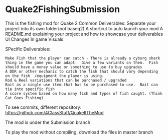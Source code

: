 # Quake2FishingSubmission

This is the fishing mod for Quake 2
Common Deliverables:
  Separate your project into its own folder(not baseq2)
  A shortcut to auto launch your mod
  A README.md explaining your project and how to showcase your deliverables
  UI Changes 
  In game Visuals
  
  SPecific Deliverables:
  
    Make Fish that the player can catch - There is already a cyborg shark thing in the game you can adapt.  Give a few variants on them.  Fish should have a money value or something to use to buy upgrades
    A DDR or other mechanic to catch the fish that should vary depending on the fish  /equipment the player is using.
    Rod & Reel variations that can be purchased / upgraded
    Bait as a single use item that has to be purchased to use.  Bait can tie into specific fish
    A score system based on how many fish and types of fish caught. (Think Cat Goes Fishing)


To see commits, different repository: https://github.com/4ClassStuff/QuakeIITheMod

The mod is under the Submission branch

To play the mod without compiling, download the files in master branch
